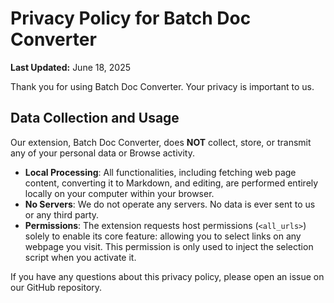 # Privacy Policy for Batch Doc Converter

**Last Updated:** June 18, 2025

Thank you for using Batch Doc Converter. Your privacy is important to us.

## Data Collection and Usage

Our extension, Batch Doc Converter, does **NOT** collect, store, or transmit any of your personal data or Browse activity.

- **Local Processing**: All functionalities, including fetching web page content, converting it to Markdown, and editing, are performed entirely locally on your computer within your browser.
- **No Servers**: We do not operate any servers. No data is ever sent to us or any third party.
- **Permissions**: The extension requests host permissions (`<all_urls>`) solely to enable its core feature: allowing you to select links on any webpage you visit. This permission is only used to inject the selection script when you activate it.

If you have any questions about this privacy policy, please open an issue on our GitHub repository.